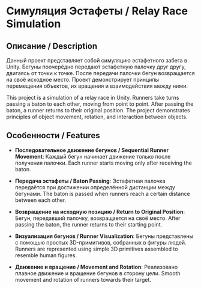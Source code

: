 # Симуляция Эстафеты / Relay Race Simulation

## Описание / Description

Данный проект представляет собой симуляцию эстафетного забега в Unity. Бегуны поочерёдно передают эстафетную палочку друг другу, двигаясь от точки к точке. После передачи палочки бегун возвращается на своё исходное место. Проект демонстрирует принципы перемещения объектов, их вращения и взаимодействия между ними.

This project is a simulation of a relay race in Unity. Runners take turns passing a baton to each other, moving from point to point. After passing the baton, a runner returns to their original position. The project demonstrates principles of object movement, rotation, and interaction between objects.

## Особенности / Features

- **Последовательное движение бегунов / Sequential Runner Movement**: Каждый бегун начинает движение только после получения палочки. Each runner starts moving only after receiving the baton.

- **Передача эстафеты / Baton Passing**: Эстафетная палочка передаётся при достижении определённой дистанции между бегунами. The baton is passed when runners reach a certain distance between each other.

- **Возвращение на исходную позицию / Return to Original Position**: Бегун, передавший палочку, возвращается на своё место. After passing the baton, the runner returns to their starting point.

- **Визуализация бегунов / Runner Visualization**: Бегуны представлены с помощью простых 3D-примитивов, собранных в фигуры людей. Runners are represented using simple 3D primitives assembled to resemble human figures.

- **Движение и вращение / Movement and Rotation**: Реализовано плавное движение и вращение бегунов в сторону цели. Smooth movement and rotation of runners towards their target.
